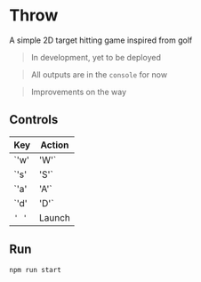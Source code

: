 # Throw
A simple 2D target hitting game inspired from golf

> In development, yet to be deployed

> All outputs are in the `console` for now

> Improvements on the way

## Controls
| Key | Action |
|-|-|
| `'w' | 'W'` | Increase angle |
| `'s' | 'S'` | Decrease angle |
| `'a' | 'A'` | Increase force |
| `'d' | 'D'` | Decrease force |
| `' '` | Launch |

## Run
```bash
npm run start
```
